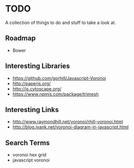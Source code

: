 # TODO
A collection of things to do and stuff to take a look at.

## Roadmap
- Bower

## Interesting Libraries
- https://github.com/gorhill/Javascript-Voronoi
- http://paperjs.org/
- http://js.cytoscape.org/
- https://www.npmjs.com/package/trimesh

## Interesting Links
- http://www.raymondhill.net/voronoi/rhill-voronoi.html
- http://blog.ivank.net/voronoi-diagram-in-javascript.html

## Search Terms
- voronoi hex grid
- javascript voronoi
